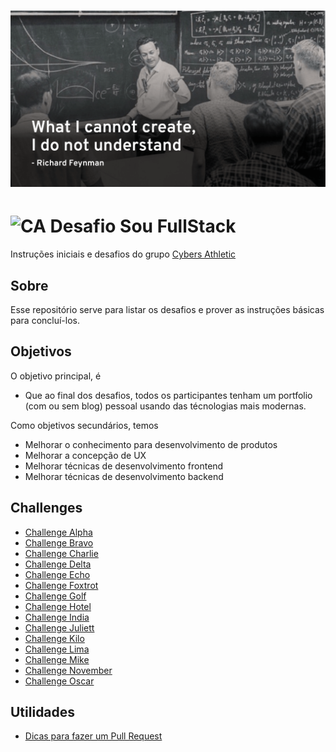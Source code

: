 # ![Desafio Sou FullStack](feynman.png)

# <img src="https://avatars1.githubusercontent.com/u/42723118?s=200&v=4" alt="CA" width="24" /> Desafio Sou FullStack

Instruções iniciais e desafios do grupo [Cybers Athletic](https://github.com/cybers-athletic)

## Sobre

Esse repositório serve para listar os desafios e prover as instruções básicas para concluí-los.

## Objetivos

O objetivo principal, é 

- Que ao final dos desafios, todos os participantes tenham um portfolio (com ou sem blog) pessoal usando das técnologias mais modernas.

Como objetivos secundários, temos 

- Melhorar o conhecimento para desenvolvimento de produtos
- Melhorar a concepção de UX 
- Melhorar técnicas de desenvolvimento frontend
- Melhorar técnicas de desenvolvimento backend

## Challenges

- [Challenge Alpha](https://github.com/cybers-athletic/challenge-alpha)
- [Challenge Bravo](https://github.com/cybers-athletic/challenge-bravo)
- [Challenge Charlie](https://github.com/cybers-athletic/challenge-charlie)
- [Challenge Delta](https://github.com/cybers-athletic/challenge-delta)
- [Challenge Echo](https://github.com/cybers-athletic/challenge-echo)
- [Challenge Foxtrot](https://github.com/cybers-athletic/challenge-foxtrot)
- [Challenge Golf](https://github.com/cybers-athletic/challenge-golf)
- [Challenge Hotel](https://github.com/cybers-athletic/challenge-hotel)
- [Challenge India](https://github.com/cybers-athletic/challenge-india)
- [Challenge Juliett](https://github.com/cybers-athletic/challenge-juliett)
- [Challenge Kilo](https://github.com/cybers-athletic/challenge-kilo)
- [Challenge Lima](https://github.com/cybers-athletic/challenge-lima)
- [Challenge Mike](https://github.com/cybers-athletic/challenge-mike)
- [Challenge November](https://github.com/cybers-athletic/challenge-november)
- [Challenge Oscar](https://github.com/cybers-athletic/challenge-oscar)


## Utilidades

- [Dicas para fazer um Pull Request](https://blog.da2k.com.br/2015/02/04/git-e-github-do-clone-ao-pull-request/)

